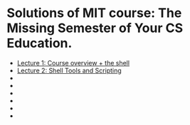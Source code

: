 # Solutions of MIT course: The Missing Semester of Your CS Education.

- [Lecture 1: Course overview + the shell](./Lecture_1)
- [Lecture 2: Shell Tools and Scripting](./Lecture_2)
-
-
-
-
-
-
